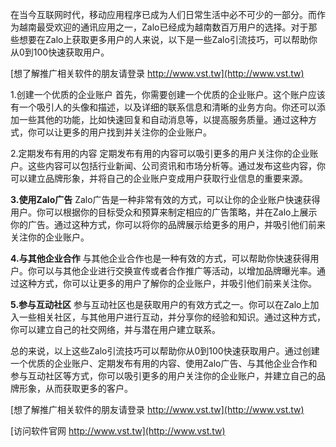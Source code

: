 在当今互联网时代，移动应用程序已成为人们日常生活中必不可少的一部分。而作为越南最受欢迎的通讯应用之一，Zalo已经成为越南数百万用户的选择。对于那些想要在Zalo上获取更多用户的人来说，以下是一些Zalo引流技巧，可以帮助你从0到100快速获取用户。

[想了解推广相关软件的朋友请登录 http://www.vst.tw](http://www.vst.tw)

1.创建一个优质的企业账户
首先，你需要创建一个优质的企业账户。这个账户应该有一个吸引人的头像和描述，以及详细的联系信息和清晰的业务方向。你还可以添加一些其他的功能，比如快速回复和自动消息等，以提高服务质量。通过这种方式，你可以让更多的用户找到并关注你的企业账户。

2.定期发布有用的内容
定期发布有用的内容可以吸引更多的用户关注你的企业账户。这些内容可以包括行业新闻、公司资讯和市场分析等。通过发布这些内容，你可以建立品牌形象，并将自己的企业账户变成用户获取行业信息的重要来源。

**3.使用Zalo广告**
Zalo广告是一种非常有效的方式，可以让你的企业账户快速获得用户。你可以根据你的目标受众和预算来制定相应的广告策略，并在Zalo上展示你的广告。通过这种方式，你可以将你的品牌展示给更多的用户，并吸引他们前来关注你的企业账户。

**4.与其他企业合作**
与其他企业合作也是一种有效的方式，可以帮助你快速获得用户。你可以与其他企业进行交换宣传或者合作推广等活动，以增加品牌曝光率。通过这种方式，你可以让更多的用户了解你的企业账户，并吸引他们前来关注你。

**5.参与互动社区**
参与互动社区也是获取用户的有效方式之一。你可以在Zalo上加入一些相关社区，与其他用户进行互动，并分享你的经验和知识。通过这种方式，你可以建立自己的社交网络，并与潜在用户建立联系。

总的来说，以上这些Zalo引流技巧可以帮助你从0到100快速获取用户。通过创建一个优质的企业账户、定期发布有用的内容、使用Zalo广告、与其他企业合作和参与互动社区等方式，你可以吸引更多的用户关注你的企业账户，并建立自己的品牌形象，从而获取更多的客户。

[想了解推广相关软件的朋友请登录 http://www.vst.tw](http://www.vst.tw)


[访问软件官网 http://www.vst.tw](http://www.vst.tw)
